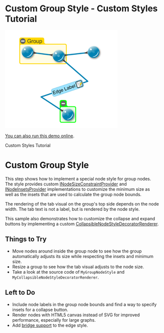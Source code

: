 # Custom Group Style - Custom Styles Tutorial

<img src="../../resources/image/tutorial2step25.png" alt="demo-thumbnail" height="320"/>

[You can also run this demo online](https://live.yworks.com/demos/02-tutorial-custom-styles/25-custom-group-style/index.html).

Custom Styles Tutorial

# Custom Group Style

This step shows how to implement a special node style for group nodes. The style provides custom [INodeSizeConstraintProvider](https://docs.yworks.com/yfileshtml/#/api/INodeSizeConstraintProvider) and [INodeInsetsProvider](https://docs.yworks.com/yfileshtml/#/api/INodeInsetsProvider) implementations to customize the minimum size as well as the insets that are used to calculate the group node bounds.

The rendering of the tab visual on the group's top side depends on the node width. The tab text is not a label, but is rendered by the node style.

This sample also demonstrates how to customize the collapse and expand buttons by implementing a custom [CollapsibleNodeStyleDecoratorRenderer](https://docs.yworks.com/yfileshtml/#/api/CollapsibleNodeStyleDecoratorRenderer).

## Things to Try

- Move nodes around inside the group node to see how the group automatically adjusts its size while respecting the insets and minimum size.
- Resize a group to see how the tab visual adjusts to the node size.
- Take a look at the source code of `MyGroupNodeStyle` and `MyCollapsibleNodeStyleDecoratorRenderer`.

## Left to Do

- Include node labels in the group node bounds and find a way to specify insets for a collapse button.
- Render nodes with HTML5 canvas instead of SVG for improved performance, especially for large graphs.
- Add [bridge support](https://docs.yworks.com/yfileshtml/#/dguide/bridges-customizations) to the edge style.
